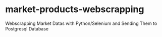 # market-products-webscrapping
 Webscrapping Market Datas with Python/Selenium and Sending Them to Postgresql Database
